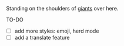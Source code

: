 Standing on the shoulders of [giants](https://github.com/piuccio/cowsay) over here.

TO-DO
- [ ] add more styles: emoji, herd mode
- [ ] add a translate feature
